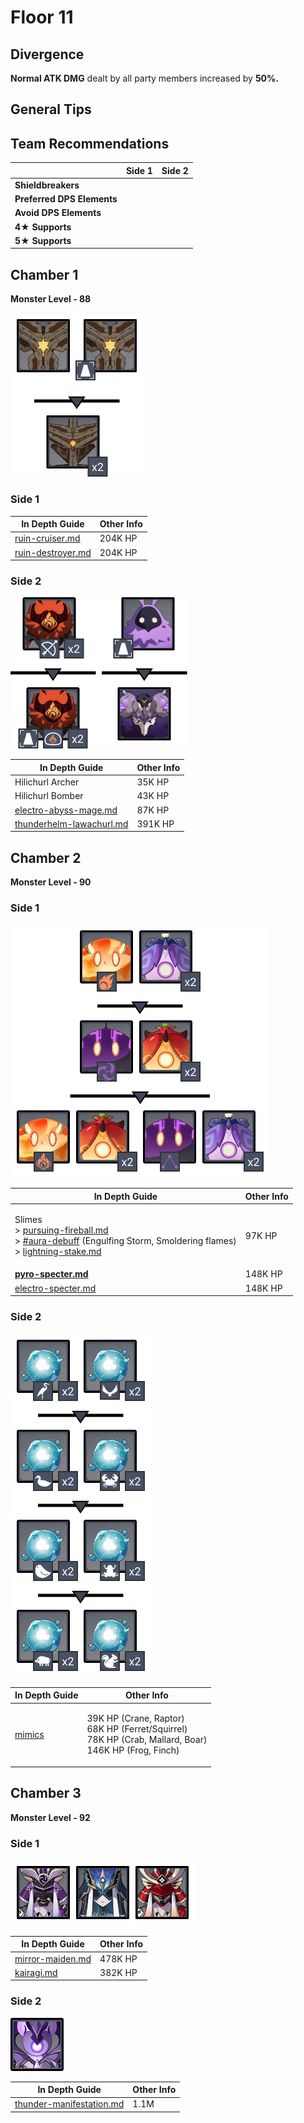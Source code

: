 # Floor 11

## Divergence

**Normal ATK DMG** dealt by all party members increased by **50%.**

## General Tips



## Team Recommendations

|                            | Side 1 | Side 2 |
| -------------------------- | :----: | :----: |
| **Shieldbreakers**         |        |        |
| **Preferred DPS Elements** |        |        |
| **Avoid DPS Elements**     |        |        |
| **4**★ **Supports**        |   ​​   |        |
| **5**★ **Supports**        |        |        |

## Chamber 1

**Monster Level - 88**

![](../../.gitbook/assets/11-1-1v24.png)

### Side 1

| In Depth Guide                                                                  | Other Info |
| ------------------------------------------------------------------------------- | ---------- |
| [ruin-cruiser.md](../../monsters/ruin-constructs/ruin-cruiser.md "mention")     | 204K HP    |
| [ruin-destroyer.md](../../monsters/ruin-constructs/ruin-destroyer.md "mention") | 204K HP    |

### Side 2

![](../../.gitbook/assets/11-1-2v24.png)

| In Depth Guide                                                                                      | Other Info |
| --------------------------------------------------------------------------------------------------- | ---------- |
| Hilichurl Archer                                                                                    | 35K HP     |
| Hilichurl Bomber                                                                                    | 43K HP     |
| [electro-abyss-mage.md](../../monsters/abyss-order/electro-abyss-mage.md "mention")                 | 87K HP     |
| [thunderhelm-lawachurl.md](../../monsters/hilichurls/lawachurls/thunderhelm-lawachurl.md "mention") | 391K HP    |

## Chamber 2

**Monster Level - 90**

### Side 1

![](../../.gitbook/assets/11-2-1v24.png)

| In Depth Guide                                                                                                                                                                                                                                                                                                                                    | Other Info |
| ------------------------------------------------------------------------------------------------------------------------------------------------------------------------------------------------------------------------------------------------------------------------------------------------------------------------------------------------- | ---------- |
| <p>Slimes<br>> <a data-mention href="../../mechanics/auras/pursuing-fireball.md">pursuing-fireball.md</a><br>> <a data-mention href="../../mechanics/debuffs/#aura-debuff">#aura-debuff</a> (Engulfing Storm, Smoldering flames)<br>> <a data-mention href="../../mechanics/auras/lightning-stake.md">lightning-stake.md</a><strong></strong></p> | 97K HP     |
| ****[pyro-specter.md](../../monsters/specters/pyro-specter.md "mention")****                                                                                                                                                                                                                                                                      | 148K HP    |
| [electro-specter.md](../../monsters/specters/electro-specter.md "mention")                                                                                                                                                                                                                                                                        | 148K HP    |

### Side 2

![](../../.gitbook/assets/11-2-2v24.png)

| In Depth Guide                             | Other Info                                                                                                         |
| ------------------------------------------ | ------------------------------------------------------------------------------------------------------------------ |
| [mimics](../../monsters/mimics/ "mention") | <p>39K HP (Crane, Raptor)<br>68K HP (Ferret/Squirrel)<br>78K HP (Crab, Mallard, Boar)<br>146K HP (Frog, Finch)</p> |

## Chamber 3

**Monster Level - 92**

### Side 1

![](../../.gitbook/assets/11-3-1v24.png)

| In Depth Guide                                                      | Other Info |
| ------------------------------------------------------------------- | ---------- |
| [mirror-maiden.md](../../monsters/fatui/mirror-maiden.md "mention") | 478K HP    |
| [kairagi.md](../../monsters/samurai/kairagi.md "mention")           | 382K HP    |

### Side 2

![](<../../.gitbook/assets/Thundering Manifestation.png>)

| In Depth Guide                                                                       | Other Info |
| ------------------------------------------------------------------------------------ | ---------- |
| [thunder-manifestation.md](../../monsters/elites/thunder-manifestation.md "mention") | 1.1M       |
